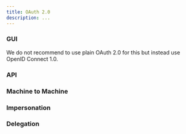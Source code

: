 ```yaml
---
title: OAuth 2.0
description: ...
---
```


### GUI

We do not recommend to use plain OAuth 2.0 for this but instead use OpenID Connect 1.0.

### API

### Machine to Machine



### Impersonation

### Delegation
